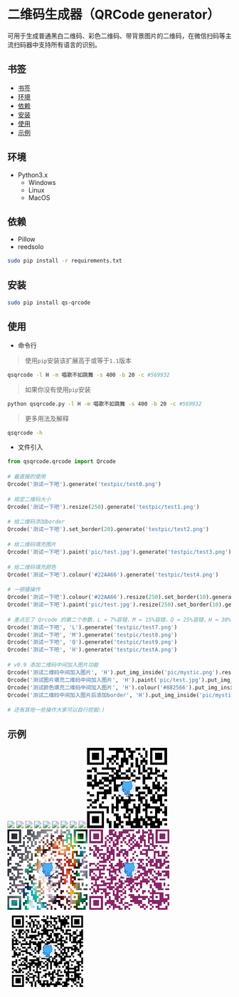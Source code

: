 # 二维码生成器（QRCode generator）

可用于生成普通黑白二维码、彩色二维码、带背景图片的二维码，在微信扫码等主流扫码器中支持所有语言的识别。

## 书签

 - [书签](#书签)
 - [环境](#环境)
 - [依赖](#依赖)
 - [安装](#安装)
 - [使用](#使用)
 - [示例](#示例)
 
 ## 环境
 
  - Python3.x
    - Windows
    - Linux
    - MacOS 
 
 ## 依赖
 
 - Pillow
 - reedsolo
 
 ```bash
 sudo pip install -r requirements.txt
 ```
 
 ## 安装
 
 ```bash
sudo pip install qs-qrcode
```
 
 ## 使用
 - 命令行
>使用`pip`安装该扩展高于或等于`1.1`版本
```bash
qsqrcode -l H -m 唱歌不如跳舞 -s 400 -b 20 -c #569932
```
>如果你没有使用`pip`安装
```bash
python qsqrcode.py -l H -m 唱歌不如跳舞 -s 400 -b 20 -c #569932
```
>更多用法及解释
```bash
qsqrcode -h
```

 - 文件引入
```python
from qsqrcode.qrcode import Qrcode

# 最直接的使用
Qrcode('测试一下吧').generate('testpic/test0.png')

# 规定二维码大小
Qrcode('测试一下吧').resize(250).generate('testpic/test1.png')

# 给二维码添加border
Qrcode('测试一下吧').set_border(20).generate('testpic/test2.png')

# 给二维码填充图片
Qrcode('测试一下吧').paint('pic/test.jpg').generate('testpic/test3.png')

# 给二维码填充颜色
Qrcode('测试一下吧').colour('#22AA66').generate('testpic/test4.png')

# 一顿骚操作
Qrcode('测试一下吧').colour('#22AA66').resize(250).set_border(10).generate('testpic/test5.png')
Qrcode('测试一下吧').paint('pic/test.jpg').resize(250).set_border(10).generate('testpic/test6.png')

# 差点忘了 Qrcode 的第二个参数，L ≈ 7%容错，M ≈ 15%容错，Q ≈ 25%容错，H ≈ 30%容错
Qrcode('测试一下吧', 'L').generate('testpic/test7.png')
Qrcode('测试一下吧', 'M').generate('testpic/test8.png')
Qrcode('测试一下吧', 'Q').generate('testpic/test9.png')
Qrcode('测试一下吧', 'H').generate('testpic/testA.png')

# v0.9 添加二维码中间加入图片功能
Qrcode('测试二维码中间加入图片', 'H').put_img_inside('pic/mystic.png').resize(375).generate('testpic/testB.png')
Qrcode('测试图片填充二维码中间加入图片', 'H').paint('pic/test.jpg').put_img_inside('pic/mystic.png').resize(375).generate('testpic/testC.png')
Qrcode('测试颜色填充二维码中间加入图片', 'H').colour('#882566').put_img_inside('pic/mystic.png').resize(375).generate('testpic/testD.png')
Qrcode('测试二维码中间加入图片后添加border', 'H').put_img_inside('pic/mystic.png').resize(335).set_border(20).generate('testpic/testE.png')

# 还有其他一些操作大家可以自行挖掘:)

```
 
 
 ## 示例
 ![](https://raw.githubusercontent.com/tomhaoye/qrcode/master/testpic/testD.gif)
 ![](https://raw.githubusercontent.com/tomhaoye/qrcode/master/testpic/test5.png)
 ![](https://raw.githubusercontent.com/tomhaoye/qrcode/master/testpic/test2.png)
 ![](https://raw.githubusercontent.com/tomhaoye/qrcode/master/testpic/test3.png)
 ![](https://raw.githubusercontent.com/tomhaoye/qrcode/master/testpic/test0.png)
 ![](https://raw.githubusercontent.com/tomhaoye/qrcode/master/testpic/test1.png)
 ![](https://raw.githubusercontent.com/tomhaoye/qrcode/master/testpic/test6.png)
 ![](https://raw.githubusercontent.com/tomhaoye/qrcode/master/testpic/test7.png)
 ![](https://raw.githubusercontent.com/tomhaoye/qrcode/master/testpic/test8.png)
 ![](https://raw.githubusercontent.com/tomhaoye/qrcode/master/testpic/test9.png)
 ![](https://raw.githubusercontent.com/tomhaoye/qrcode/master/testpic/testA.png)
 ![](https://raw.githubusercontent.com/tomhaoye/qrcode/master/testpic/testB.png)
 ![](https://raw.githubusercontent.com/tomhaoye/qrcode/master/testpic/testC.png)